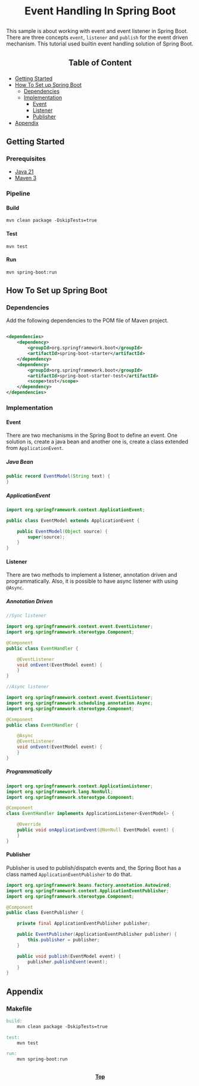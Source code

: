 # <p align="center">Event Handling In Spring Boot</p>

<p align="justify">

This sample is about working with event and event listener in Spring Boot. There are three concepts `event`, `listener`
and `publish` for the event driven mechanism. This tutorial used builtin event handling solution of Spring Boot.

</p>

## <p align="center"> Table of Content </p>

* [Getting Started](#getting-started)
* [How To Set up Spring Boot](#how-to-set-up-spring-boot)
    * [Dependencies](#dependencies)
    * [Implementation](#implementation)
        * [Event](#event)
        * [Listener](#listener)
        * [Publisher](#publisher)
* [Appendix](#appendix)

## Getting Started

### Prerequisites

* [Java 21](https://www.oracle.com/java/technologies/downloads)
* [Maven 3](https://maven.apache.org/index.html)

### Pipeline

#### Build

```shell
mvn clean package -DskipTests=true
```

#### Test

```shell
mvn test
```

#### Run

```shell
mvn spring-boot:run
```

## How To Set up Spring Boot

### Dependencies

Add the following dependencies to the POM file of Maven project.

```xml

<dependencies>
    <dependency>
        <groupId>org.springframework.boot</groupId>
        <artifactId>spring-boot-starter</artifactId>
    </dependency>
    <dependency>
        <groupId>org.springframework.boot</groupId>
        <artifactId>spring-boot-starter-test</artifactId>
        <scope>test</scope>
    </dependency>
</dependencies>
```

### Implementation

#### Event

There are two mechanisms in the Spring Boot to define an event. One solution is, create a java bean and another one is,
create a class extended from `ApplicationEvent`.

##### _Java Bean_

```java
public record EventModel(String text) {
}
```

##### _ApplicationEvent_

```java
import org.springframework.context.ApplicationEvent;

public class EventModel extends ApplicationEvent {

    public EventModel(Object source) {
        super(source);
    }
}
```

#### Listener

<p align="justify">

There are two methods to implement a listener, annotation driven and programmatically. Also, it is possible to have
async listener with using `@Async`.

</p>

##### _Annotation Driven_

```java
//Sync listener

import org.springframework.context.event.EventListener;
import org.springframework.stereotype.Component;

@Component
public class EventHandler {

    @EventListener
    void onEvent(EventModel event) {
    }
}
```

```java
//Async listener

import org.springframework.context.event.EventListener;
import org.springframework.scheduling.annotation.Async;
import org.springframework.stereotype.Component;

@Component
public class EventHandler {

    @Async
    @EventListener
    void onEvent(EventModel event) {
    }
}
```

##### _Programmatically_

```java
import org.springframework.context.ApplicationListener;
import org.springframework.lang.NonNull;
import org.springframework.stereotype.Component;

@Component
class EventHandler implements ApplicationListener<EventModel> {

    @Override
    public void onApplicationEvent(@NonNull EventModel event) {
    }
}
```

#### Publisher

Publisher is used to publish/dispatch events and, the Spring Boot has a class named `ApplicationEventPublisher` to do
that.

```java
import org.springframework.beans.factory.annotation.Autowired;
import org.springframework.context.ApplicationEventPublisher;
import org.springframework.stereotype.Component;

@Component
public class EventPublisher {

    private final ApplicationEventPublisher publisher;

    public EventPublisher(ApplicationEventPublisher publisher) {
        this.publisher = publisher;
    }

    public void publish(EventModel event) {
        publisher.publishEvent(event);
    }
}
```

## Appendix

### Makefile

```makefile
build:
	mvn clean package -DskipTests=true

test:
	mvn test

run:
	mvn spring-boot:run
```

##

**<p align="center"> [Top](#event-handling-in-spring-boot) </p>**
